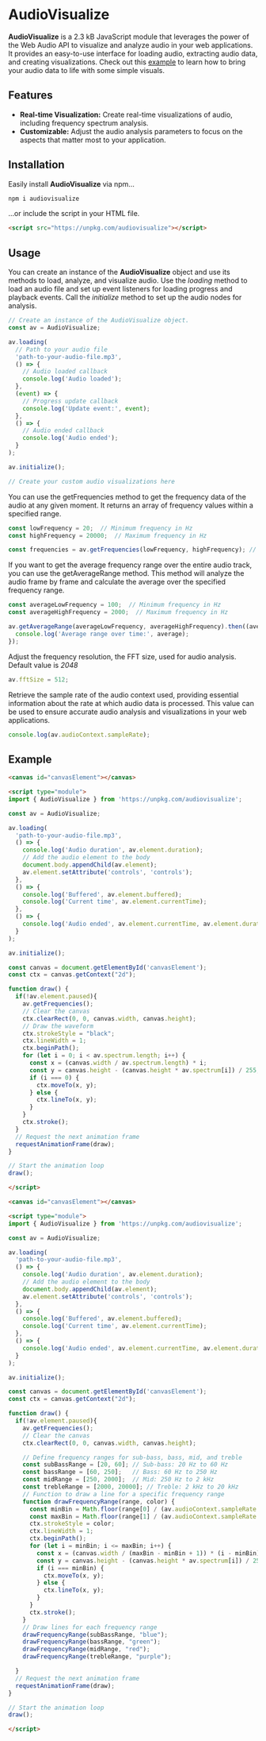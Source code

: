 # AudioVisualize

**AudioVisualize** is a 2.3 kB JavaScript module that leverages the power of the Web Audio API to visualize and analyze audio in your web applications. It provides an easy-to-use interface for loading audio, extracting audio data, and creating visualizations. Check out this [example](#example) to learn how to bring your audio data to life with some simple visuals.


## Features

- **Real-time Visualization:** Create real-time visualizations of audio, including frequency spectrum analysis.
- **Customizable:** Adjust the audio analysis parameters to focus on the aspects that matter most to your application.

## Installation

Easily install **AudioVisualize** via npm…

```bash
npm i audiovisualize
```

…or include the script in your HTML file.

```html
<script src="https://unpkg.com/audiovisualize"></script>
```

## Usage

You can create an instance of the **AudioVisualize** object and use its methods to load, analyze, and visualize audio. Use the *loading* method to load an audio file and set up event listeners for loading progress and playback events. Call the *initialize* method to set up the audio nodes for analysis.

```javascript
// Create an instance of the AudioVisualize object.
const av = AudioVisualize;

av.loading(
  // Path to your audio file
  'path-to-your-audio-file.mp3',
  () => {
    // Audio loaded callback
    console.log('Audio loaded');
  },
  (event) => {
    // Progress update callback
    console.log('Update event:', event);
  },
  () => {
    // Audio ended callback
    console.log('Audio ended');
  }
);

av.initialize();

// Create your custom audio visualizations here
```

You can use the getFrequencies method to get the frequency data of the audio at any given moment. It returns an array of frequency values within a specified range.

```javascript
const lowFrequency = 20;  // Minimum frequency in Hz
const highFrequency = 20000;  // Maximum frequency in Hz

const frequencies = av.getFrequencies(lowFrequency, highFrequency); // `frequencies` is an array of frequency data.
```

If you want to get the average frequency range over the entire audio track, you can use the getAverageRange method. This method will analyze the audio frame by frame and calculate the average over the specified frequency range.

```javascript
const averageLowFrequency = 100;  // Minimum frequency in Hz
const averageHighFrequency = 2000;  // Maximum frequency in Hz

av.getAverageRange(averageLowFrequency, averageHighFrequency).then((average) => {
  console.log('Average range over time:', average);
});
```

Adjust the frequency resolution, the FFT size, used for audio analysis. Default value is *2048*

```javascript
av.fftSize = 512;
```

Retrieve the sample rate of the audio context used, providing essential information about the rate at which audio data is processed. This value can be used to ensure accurate audio analysis and visualizations in your web applications.

```javascript
console.log(av.audioContext.sampleRate);
```

## Example

```html
<canvas id="canvasElement"></canvas>

<script type="module">
import { AudioVisualize } from 'https://unpkg.com/audiovisualize';

const av = AudioVisualize;

av.loading(
  'path-to-your-audio-file.mp3',
  () => {
    console.log('Audio duration', av.element.duration);
    // Add the audio element to the body
    document.body.appendChild(av.element);
    av.element.setAttribute('controls', 'controls');
  },
  () => {
    console.log('Buffered', av.element.buffered);
    console.log('Current time', av.element.currentTime);
  },
  () => {
    console.log('Audio ended', av.element.currentTime, av.element.duration);
  }
);

av.initialize();

const canvas = document.getElementById('canvasElement');
const ctx = canvas.getContext("2d");

function draw() {
  if(!av.element.paused){
    av.getFrequencies();
    // Clear the canvas
    ctx.clearRect(0, 0, canvas.width, canvas.height);
    // Draw the waveform
    ctx.strokeStyle = "black";
    ctx.lineWidth = 1;
    ctx.beginPath();
    for (let i = 0; i < av.spectrum.length; i++) {
      const x = (canvas.width / av.spectrum.length) * i;
      const y = canvas.height - (canvas.height * av.spectrum[i]) / 255;
      if (i === 0) {
        ctx.moveTo(x, y);
      } else {
        ctx.lineTo(x, y);
      }
    }
    ctx.stroke();
  }
  // Request the next animation frame
  requestAnimationFrame(draw);
}

// Start the animation loop
draw();

</script>
```

```html
<canvas id="canvasElement"></canvas>

<script type="module">
import { AudioVisualize } from 'https://unpkg.com/audiovisualize';

const av = AudioVisualize;

av.loading(
  'path-to-your-audio-file.mp3',
  () => {
    console.log('Audio duration', av.element.duration);
    // Add the audio element to the body
    document.body.appendChild(av.element);
    av.element.setAttribute('controls', 'controls');
  },
  () => {
    console.log('Buffered', av.element.buffered);
    console.log('Current time', av.element.currentTime);
  },
  () => {
    console.log('Audio ended', av.element.currentTime, av.element.duration);
  }
);

av.initialize();

const canvas = document.getElementById('canvasElement');
const ctx = canvas.getContext("2d");

function draw() {
  if(!av.element.paused){
    av.getFrequencies();
    // Clear the canvas
    ctx.clearRect(0, 0, canvas.width, canvas.height);

    // Define frequency ranges for sub-bass, bass, mid, and treble
    const subBassRange = [20, 60]; // Sub-bass: 20 Hz to 60 Hz
    const bassRange = [60, 250];   // Bass: 60 Hz to 250 Hz
    const midRange = [250, 2000];  // Mid: 250 Hz to 2 kHz
    const trebleRange = [2000, 20000]; // Treble: 2 kHz to 20 kHz
    // Function to draw a line for a specific frequency range
    function drawFrequencyRange(range, color) {
      const minBin = Math.floor(range[0] / (av.audioContext.sampleRate / av.bufferLength));
      const maxBin = Math.floor(range[1] / (av.audioContext.sampleRate / av.bufferLength));
      ctx.strokeStyle = color;
      ctx.lineWidth = 1;
      ctx.beginPath();
      for (let i = minBin; i <= maxBin; i++) {
        const x = (canvas.width / (maxBin - minBin + 1)) * (i - minBin);
        const y = canvas.height - (canvas.height * av.spectrum[i]) / 255;
        if (i === minBin) {
          ctx.moveTo(x, y);
        } else {
          ctx.lineTo(x, y);
        }
      }
      ctx.stroke();
    }
    // Draw lines for each frequency range
    drawFrequencyRange(subBassRange, "blue");
    drawFrequencyRange(bassRange, "green");
    drawFrequencyRange(midRange, "red");
    drawFrequencyRange(trebleRange, "purple");

  }
  // Request the next animation frame
  requestAnimationFrame(draw);
}

// Start the animation loop
draw();

</script>
```
